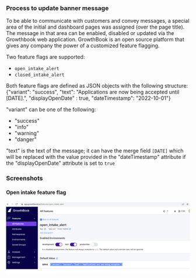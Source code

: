 ### Process to update banner message 

To be able to communicate with customers and convey messages, a special area of the initial and dashboard pages was assigned (over the page title). The message in that area can be enabled, disabled or updated via the Growthbook web application. GrowthBook is an open source platform that gives any company the power of a customized feature flagging.

Two feature flags are supported:
- `open_intake_alert`
- `closed_intake_alert`

Both feature flags are defined as JSON objects with the following structure:
{"variant": "success", "text": "Applications are now being accepted until [DATE].", "displayOpenDate" : true, "dateTimestamp": "2022-10-01"}

"variant" can be one of the following:
- "success"
- "info"
- "warning"
- "danger"

"text" is the text of the message; it can have the merge field `[DATE]` which will be replaced with the value provided in the "dateTimestamp" attribute if the "displayOpenDate" attribute is set to `true`


### Screenshots

#### Open intake feature flag

![alt text](images/open_intake_alert.png)